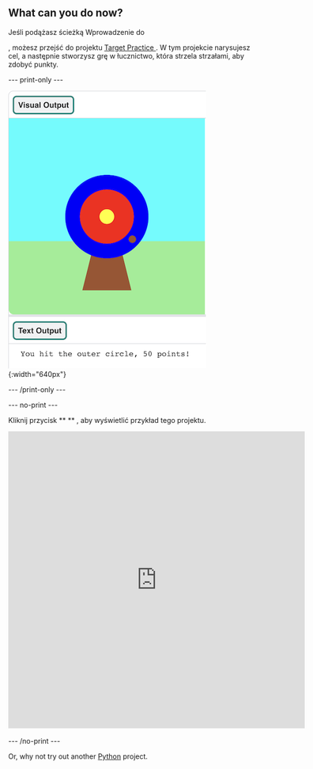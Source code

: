 ## What can you do now?

Jeśli podążasz ścieżką Wprowadzenie do </a>

, możesz przejść do projektu [ Target Practice ](https://projects.raspberrypi.org/en/projects/target-practice). W tym projekcie narysujesz cel, a następnie stworzysz grę w łucznictwo, która strzela strzałami, aby zdobyć punkty. </p> 

--- print-only ---

![Cel łuczniczy z punktem uderzenia na zewnętrznym kole. Tekst "trafiłeś w zewnętrzne koło, 50 punktów!" jest wyświetlany poniżej](images/blue-points.png){:width="640px"}

--- /print-only ---

--- no-print ---

Kliknij przycisk ** ** , aby wyświetlić przykład tego projektu.

<iframe src="https://editor.raspberrypi.org/en/embed/viewer/target-practice-solution" width="600" height="600" frameborder="0" marginwidth="0" marginheight="0" allowfullscreen>
</iframe> 

--- /no-print ---

Or, why not try out another [Python](https://projects.raspberrypi.org/en/projects?software%5B%5D=python) project.



